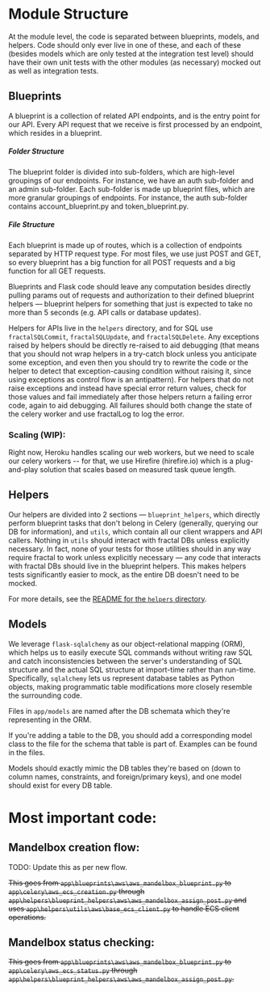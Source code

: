 # Module Structure

At the module level, the code is separated between blueprints, models, and helpers. Code should only ever live in one of these, and each of these (besides models which are only tested at the integration test level) should have their own unit tests with the other modules (as necessary) mocked out as well as integration tests.

## Blueprints

A blueprint is a collection of related API endpoints, and is the entry point for our API. Every API request that we receive is first processed by an endpoint, which resides in a blueprint.

##### Folder Structure

The blueprint folder is divided into sub-folders, which are high-level groupings of our endpoints. For instance, we have an auth sub-folder and an admin sub-folder. Each sub-folder is made up blueprint files, which are more granular groupings of endpoints. For instance, the auth sub-folder contains account_blueprint.py and token_blueprint.py.

##### File Structure

Each blueprint is made up of routes, which is a collection of endpoints separated by HTTP request type. For most files, we use just POST and GET, so every blueprint has a big function for all POST requests and a big function for all GET requests.

Blueprints and Flask code should leave any computation besides directly pulling params out of requests and authorization to their defined blueprint helpers — blueprint helpers for something that just is expected to take no more than 5 seconds (e.g. API calls or database updates).

Helpers for APIs live in the `helpers` directory, and for SQL use `fractalSQLCommit`, `fractalSQLUpdate`, and `fractalSQLDelete`. Any exceptions raised by helpers should be directly re-raised to aid debugging (that means that you should not wrap helpers in a try-catch block unless you anticipate some exception, and even then you should try to rewrite the code or the helper to detect that exception-causing condition without raising it, since using exceptions as control flow is an antipattern). For helpers that do not raise exceptions and instead have special error return values, check for those values and fail immediately after those helpers return a failing error code, again to aid debugging. All failures should both change the state of the celery worker and use fractalLog to log the error.

### Scaling (WIP):

Right now, Heroku handles scaling our web workers, but we need to scale our celery workers -- for that, we use Hirefire (hirefire.io) which is a plug-and-play solution that scales based on measured task queue length.

## Helpers

Our helpers are divided into 2 sections — `blueprint_helpers`, which directly perform blueprint tasks that don't belong in Celery (generally, querying our DB for information), and `utils`, which contain all our client wrappers and API callers. Nothing in `utils` should interact with fractal DBs unless explicitly necessary. In fact, none of your tests for those utilities should in any way require fractal to work unless explicitly necessary — any code that interacts with fractal DBs should live in the blueprint helpers. This makes helpers tests significantly easier to mock, as the entire DB doesn't need to be mocked.

For more details, see the [README for the `helpers` directory](helpers/README.md).

## Models

We leverage `flask-sqlalchemy` as our object-relational mapping (ORM), which helps us to easily execute SQL commands without writing raw SQL and catch inconsistencies between the server's understanding of SQL structure and the actual SQL structure at import-time rather than run-time. Specifically, `sqlalchemy` lets us represent database tables as Python objects, making programmatic table modifications more closely resemble the surrounding code.

Files in `app/models` are named after the DB schemata which they're representing in the ORM.

If you're adding a table to the DB, you should add a corresponding model class to the file for the schema that table is part of. Examples can be found in the files.

Models should exactly mimic the DB tables they're based on (down to column names, constraints, and foreign/primary keys), and one model should exist for every DB table.

# Most important code:

## Mandelbox creation flow:

TODO: Update this as per new flow.

~~This goes from `app\blueprints\aws\aws_mandelbox_blueprint.py` to `app\celery\aws_ecs_creation.py` through `app\helpers\blueprint_helpers\aws\aws_mandelbox_assign_post.py`
and uses `app\helpers\utils\aws\base_ecs_client.py` to handle ECS client operations.~~

## Mandelbox status checking:

~~This goes from `app\blueprints\aws\aws_mandelbox_blueprint.py` to `app\celery\aws_ecs_status.py` through `app\helpers\blueprint_helpers\aws\aws_mandelbox_assign_post.py`.~~
